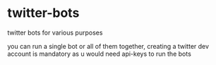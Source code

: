 # twitter-bots
twitter bots for various purposes

you can run a single bot or all of them together, creating a twitter dev account is mandatory as u would need api-keys to run the bots
